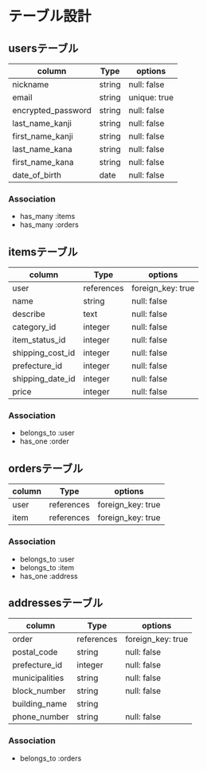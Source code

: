 # テーブル設計

## usersテーブル

|column            |Type   |options     |
|------------------|-------|------------|
|nickname          |string |null: false |
|email             |string |unique: true|
|encrypted_password|string |null: false |
|last_name_kanji   |string |null: false |
|first_name_kanji  |string |null: false |
|last_name_kana    |string |null: false |
|first_name_kana   |string |null: false |
|date_of_birth     |date   |null: false |

### Association

- has_many :items
- has_many :orders


## itemsテーブル

|column          |Type      |options          |
|----------------|----------|-----------------|
|user            |references|foreign_key: true|
|name            |string    |null: false      |
|describe        |text      |null: false      |
|category_id     |integer   |null: false      |
|item_status_id  |integer   |null: false      |
|shipping_cost_id|integer   |null: false      |
|prefecture_id   |integer   |null: false      |
|shipping_date_id|integer   |null: false      |
|price           |integer   |null: false      |

### Association

- belongs_to :user
- has_one    :order


## ordersテーブル

|column         |Type      |options          |
|---------------|----------|-----------------|
|user           |references|foreign_key: true|
|item           |references|foreign_key: true|


### Association

- belongs_to :user
- belongs_to :item
- has_one    :address


## addressesテーブル

|column         |Type      |options          |
|---------------|----------|-----------------|
|order          |references|foreign_key: true|
|postal_code    |string    |null: false      |
|prefecture_id  |integer   |null: false      |
|municipalities |string    |null: false      |
|block_number   |string    |null: false      |
|building_name  |string    |                 |
|phone_number   |string    |null: false      |

### Association

- belongs_to :orders







